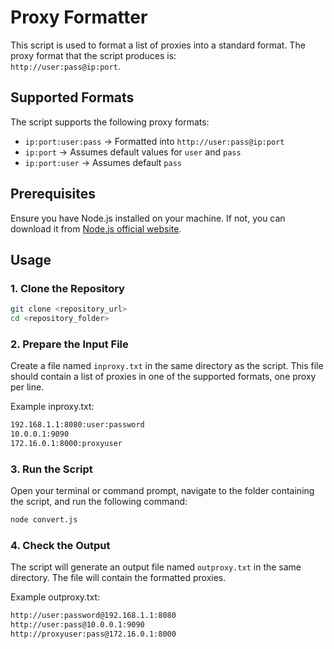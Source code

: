 ﻿# Proxy Formatter

This script is used to format a list of proxies into a standard format. The proxy format that the script produces is:  
`http://user:pass@ip:port`.

## Supported Formats

The script supports the following proxy formats:
- `ip:port:user:pass` → Formatted into `http://user:pass@ip:port`
- `ip:port` → Assumes default values for `user` and `pass`
- `ip:port:user` → Assumes default `pass`

## Prerequisites

Ensure you have Node.js installed on your machine. If not, you can download it from [Node.js official website](https://nodejs.org/).

## Usage

### 1. Clone the Repository

```bash
git clone <repository_url>
cd <repository_folder>
```

### 2. Prepare the Input File

Create a file named `inproxy.txt` in the same directory as the script. This file should contain a list of proxies in one of the supported formats, one proxy per line.

Example inproxy.txt:

```bash
192.168.1.1:8080:user:password
10.0.0.1:9090
172.16.0.1:8000:proxyuser
```

### 3. Run the Script

Open your terminal or command prompt, navigate to the folder containing the script, and run the following command:

```bash
node convert.js
```
### 4. Check the Output

The script will generate an output file named `outproxy.txt` in the same directory. The file will contain the formatted proxies.

Example outproxy.txt:

```bash
http://user:password@192.168.1.1:8080
http://user:pass@10.0.0.1:9090
http://proxyuser:pass@172.16.0.1:8000
```
